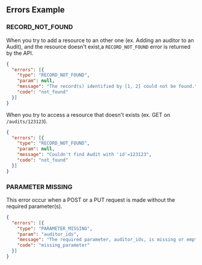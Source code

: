 ## Errors Example

### RECORD_NOT_FOUND

When you try to add a resource to an other one (ex. Adding an auditor to an
Audit), and the resource doesn't exist,a `RECORD_NOT_FOUND` error is returned
by the API.

```json
{
  "errors": [{
    "type": "RECORD_NOT_FOUND",
    "param": null,
    "message": "The record(s) identified by [1, 2] could not be found.",
    "code": "not_found"
  }]
}
```

When you try to access a resource that doesn't exists
(ex. GET on `/audits/123123`).

```json
{
  "errors": [{
    "type": "RECORD_NOT_FOUND",
    "param": null,
    "message": "Couldn't find Audit with 'id'=123123",
    "code": "not_found"
  }]
}
```

### PARAMETER MISSING

This error occur when a POST or a PUT request is made without the required
parameter(s).

```json
{
  "errors": [{
    "type": "PARAMETER_MISSING",
    "param": "auditor_ids",
    "message": "The required parameter, auditor_ids, is missing or empty.",
    "code": "missing_parameter"
  }]
}
```
